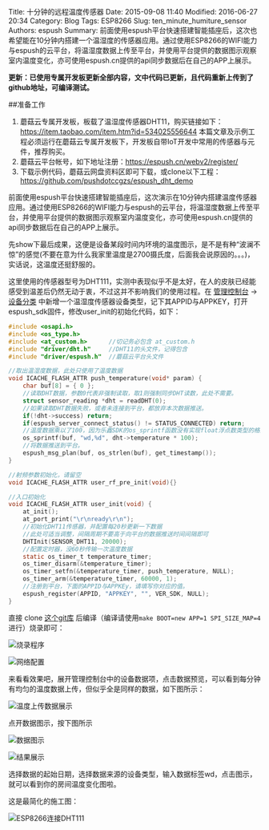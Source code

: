 Title: 十分钟的远程温度传感器
Date: 2015-09-08 11:40
Modified: 2016-06-27 20:34
Category: Blog
Tags: ESP8266
Slug: ten_minute_humiture_sensor
Authors: espush
Summary: 前面使用espush平台快速搭建智能插座后，这次也希望能在10分钟内搭建一个温湿度的传感器应用。通过使用ESP8266的WIFI能力与espush的云平台，将温湿度数据上传至平台，并使用平台提供的数据图示观察室内温度变化，亦可使用espush.cn提供的api同步数据后在自己的APP上展示。


**更新：已使用专属开发板更新全部内容，文中代码已更新，且代码重新上传到了github地址，可编译测试。**

##准备工作
1. 蘑菇云专属开发板，板载了温湿度传感器DHT11，购买链接如下：https://item.taobao.com/item.htm?id=534025556644 本篇文章及示例工程必须运行在蘑菇云专属开发板下，开发板自带IoT开发中常用的传感器与元件，推荐购买。
1. 蘑菇云平台帐号，如下地址注册：https://espush.cn/webv2/register/
1. 下载示例代码，蘑菇云网盘资料区即可下载，或clone以下工程：https://github.com/pushdotccgzs/espush_dht_demo

前面使用espush平台快速搭建智能插座后，这次演示在10分钟内搭建温度传感器应用。通过使用ESP8266的WIFI能力与espush的云平台，将温湿度数据上传至平台，并使用平台提供的数据图示观察室内温度变化，亦可使用espush.cn提供的api同步数据后在自己的APP上展示。

先show下最后成果，这便是设备某段时间内环境的温度图示，是不是有种“波澜不惊”的感觉(不要在意为什么我家里温度是2700摄氏度，后面我会说原因的。。。)，实话说，这温度还挺舒服的。

这里使用的传感器型号为DHT111，实测中表现似乎不是太好，在人的皮肤已经能感受到温差后仍然无动于衷，不过这并不影响我们的使用过程。在 [管理控制台](https://espush.cn/web/) ->[设备分类](https://espush.cn/web/apps/) 中新增一个温湿度传感器设备类型，记下其APPID与APPKEY，打开espush_sdk固件，修改user_init的初始化代码，如下：

```C
#include <osapi.h>
#include <os_type.h>
#include <at_custom.h>		//切记务必包含 at_custom.h
#include "driver/dht.h"		//DHT11的头文件，记得包含
#include "driver/espush.h"	//蘑菇云平台头文件

//取出温湿度数据，此处只使用了温度数据
void ICACHE_FLASH_ATTR push_temperature(void* param) {
    char buf[8] = { 0 };
    //读取DHT数据，参数0代表非强制读取，取1则强制同步DHT读数，此处不需要。
    struct sensor_reading *dht = readDHT(0);
    //如果读取DHT数据失败，或者未连接到平台，都放弃本次数据推送。
    if(!dht->success) return;
    if(espush_server_connect_status() != STATUS_CONNECTED) return;
    //温度数据乘以了100，因为乐鑫SDK的os_sprintf函数没有实现float浮点数类型的格式化，所以此处简单处理。将数据打上wd 标签，所谓标签即是在数居前增加的 逗号分隔的字符串，目前仅支持单标签
    os_sprintf(buf, "wd,%d", dht->temperature * 100);
    //将数据推送到平台。
    espush_msg_plan(buf, os_strlen(buf), get_timestamp());
}

//射频参数初始化，请留空
void ICACHE_FLASH_ATTR user_rf_pre_init(void){}

//入口初始化
void ICACHE_FLASH_ATTR user_init(void) {
    at_init();
    at_port_print("\r\nready\r\n");
    //初始化DHT11传感器，并配置每20秒更新一下数据
    //此处可适当调整，间隔周期不要高于向平台的数据推送时间间隔即可
    DHTInit(SENSOR_DHT11, 20000);
    //配置定时器，没60秒传输一次温度数据
    static os_timer_t temperature_timer;
    os_timer_disarm(&temperature_timer);
    os_timer_setfn(&temperature_timer, push_temperature, NULL);
    os_timer_arm(&temperature_timer, 60000, 1);
    //注册到平台，下面的APPID与APPKEy，请填写你对应的值。
    espush_register(APPID, "APPKEY", "", VER_SDK, NULL);
}
```

直接 clone [这个git库](https://github.com/pushdotccgzs/espush_dht_demo) 后编译（编译请使用`make BOOT=new APP=1 SPI_SIZE_MAP=4`进行）烧录即可：


![烧录程序]({filename}/images/temperature/flasher.png)


![网络配置]({filename}/images/temperature/netcfg.png)


来看看效果吧，展开管理控制台中的设备数据项，点击数据预览，可以看到每分钟有均匀的温度数据上传，但似乎全是同样的数据，如下图所示：

![温度上传数据展示]({filename}/images/wd_data.png)


点开数据图示，按下图所示

![数据图示]({filename}/images/data_graphic_src.png)



![结果展示]({filename}/images/temperature/result.png)

选择数据的起始日期，选择数据来源的设备类型，输入数据标签wd，点击图示，就可以看到你的房间温度变化图啦。

这是最简化的施工图：

![ESP8266连接DHT111]({filename}/images/temperature/board.png)

